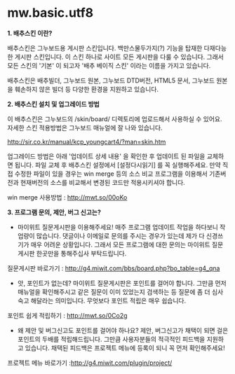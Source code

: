 mw.basic.utf8
=============


<b> 1. 배추스킨 이란? </b>


배추스킨은 그누보드용 게시판 스킨입니다.
백만스물두가지(?) 기능을 탑재한 다재다능한 게시판 스킨입니다.
이 스킨 하나로 사이트 모든 게시판을 다룰 수 있습니다.
그래서 모든 스킨의 '기본' 이 되고자
'배추 베이직 스킨' 이라는 이름을 가지고 있습니다.

배추스킨은 배추빌더, 그누보드 원본, 그누보드 DTD버전, HTML5 문서,
그누보드 원본을 훼손하지 않은 빌더 등 다양한 환경을 지원하고 있습니다.



<b>2. 배추스킨 설치 및 업그레이드 방법</b>


이 배추스킨은  그누보드의 /skin/board/ 디렉토리에 업로드해서 사용하실 수 있어요.
자세한 스킨 적용방법은 그누보드 매뉴얼에 잘 나와 있습니다.

http://sir.co.kr/manual/kcp_youngcart4/?man=skin.htm

업그레이드 방법은 아래 '업데이트 상세 내용' 을 확인한 후 업데이트 된 파일을 교체하면 됩니다.
파일 교체 후 배추스킨 설정에서 [설정다시읽기] 를 꼭 실행해주세요.
만약 직접 수정한 파일이 있을 경우는 win merge 등의 소스 비교 프로그램을 이용해서
기존버전과 현재버전의 소스를 비교해서 변경된 코드만 적용시키셔야 합니다.

win merge 사용방법 : http://mwt.so/00oKo



<b>3. 프로그램 문의, 제안, 버그 신고는?</b>


- 마이위트 질문게시판을 이용해주세요!
매주 프로그램 업데이트 작업을 하다보니 작업량이 많습니다.
댓글이나 이메일로 문의를 주시는 경우가 있는데 제가 다 신경쓰기가 매우 어려운 상황입니다.
그래서 모든 프로그램에 대한 문의는 마이위트 질문게시판 한곳만을 통해주십사 부탁드립니다.

질문게시판 바로가기 : http://g4.miwit.com/bbs/board.php?bo_table=g4_qna

- 앗, 포인트가 없는데?
마이위트 질문게시판은 포인트를 걸어야 합니다.
그만큼 먼저 매뉴얼을 확인해주시고 같은 질문이 이미 있었는지 검색하는 등
질문에 좀 더 심사숙고 해달라는 의미입니다.
무엇보다 포인트 적립은 매우 쉽습니다.

포인트 쉽게 적립하기 : http://mwt.so/0Co2g

- 왜 제안 및 버그신고도 포인트를 걸어야 하나요?
제안, 버그신고가 채택이 되면 걸은 포인트의 두배를 적립해드립니다.
그만큼 사용자분들의 적극적인 피드백을 지원하고 있습니다.
채택된 피드백은 프로젝트 메뉴에 등록이 되니 꼭 먼저 확인해주세요!

프로젝트 메뉴 바로가기 :http://g4.miwit.com/plugin/project/ 

